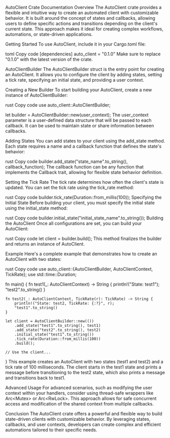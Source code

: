 AutoClient Crate Documentation
Overview
The AutoClient crate provides a flexible and intuitive way to create an automated client with customizable behavior. It is built around the concept of states and callbacks, allowing users to define specific actions and transitions depending on the client's current state. This approach makes it ideal for creating complex workflows, automations, or state-driven applications.

Getting Started
To use AutoClient, include it in your Cargo.toml file:

toml
Copy code
[dependencies]
auto_client = "0.1.0"
Make sure to replace "0.1.0" with the latest version of the crate.

AutoClientBuilder
The AutoClientBuilder struct is the entry point for creating an AutoClient. It allows you to configure the client by adding states, setting a tick rate, specifying an initial state, and providing a user context.

Creating a New Builder
To start building your AutoClient, create a new instance of AutoClientBuilder:

rust
Copy code
use auto_client::AutoClientBuilder;

let builder = AutoClientBuilder::new(user_context);
The user_context parameter is a user-defined data structure that will be passed to each callback. It can be used to maintain state or share information between callbacks.

Adding States
You can add states to your client using the add_state method. Each state requires a name and a callback function that defines the state's behavior:

rust
Copy code
builder.add_state("state_name".to_string(), callback_function);
The callback function can be any function that implements the Callback trait, allowing for flexible state behavior definition.

Setting the Tick Rate
The tick rate determines how often the client's state is updated. You can set the tick rate using the tick_rate method:

rust
Copy code
builder.tick_rate(Duration::from_millis(100));
Specifying the Initial State
Before building your client, you must specify the initial state using the initial_state method:

rust
Copy code
builder.initial_state("initial_state_name".to_string());
Building the AutoClient
Once all configurations are set, you can build your AutoClient:

rust
Copy code
let client = builder.build();
This method finalizes the builder and returns an instance of AutoClient.

Example
Here's a complete example that demonstrates how to create an AutoClient with two states:

rust
Copy code
use auto_client::{AutoClientBuilder, AutoClientContext, TickRate};
use std::time::Duration;

fn main() {
    fn test1(_: AutoClientContext) -> String {
        println!("State: test1");
        "test2".to_string()
    }

    fn test2(_: AutoClientContext, TickRate(r): TickRate) -> String {
        println!("State: test2, TickRate: {:?}", r);
        "test1".to_string()
    }

    let client = AutoClientBuilder::new(())
        .add_state("test1".to_string(), test1)
        .add_state("test2".to_string(), test2)
        .initial_state("test1".to_string())
        .tick_rate(Duration::from_millis(100))
        .build();

    // Use the client...
}
This example creates an AutoClient with two states (test1 and test2) and a tick rate of 100 milliseconds. The client starts in the test1 state and prints a message before transitioning to the test2 state, which also prints a message and transitions back to test1.

Advanced Usage
For advanced scenarios, such as modifying the user context within your handlers, consider using thread-safe wrappers like Arc<Mutex<T>> or Arc<RwLock<T>>. This approach allows for safe concurrent access and modification of the shared context from multiple callbacks.

Conclusion
The AutoClient crate offers a powerful and flexible way to build state-driven clients with customizable behavior. By leveraging states, callbacks, and user contexts, developers can create complex and efficient automations tailored to their specific needs.
